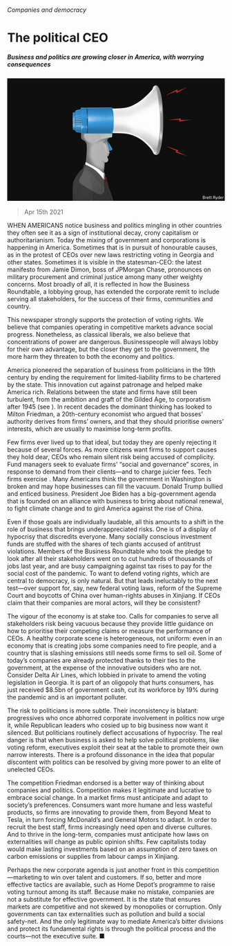 ###### Companies and democracy

# The political CEO 

##### Business and politics are growing closer in America, with worrying consequences 

![image](images/20210417_ldd002.jpg) 

> Apr 15th 2021 

WHEN AMERICANS notice business and politics mingling in other countries they often see it as a sign of institutional decay, crony capitalism or authoritarianism. Today the mixing of government and corporations is happening in America. Sometimes that is in pursuit of honourable causes, as in the protest of CEOs over new laws restricting voting in Georgia and other states. Sometimes it is visible in the statesman-CEO: the latest manifesto from Jamie Dimon, boss of JPMorgan Chase, pronounces on military procurement and criminal justice among many other weighty concerns. Most broadly of all, it is reflected in how the Business Roundtable, a lobbying group, has extended the corporate remit to include serving all stakeholders, for the success of their firms, communities and country.

This newspaper strongly supports the protection of voting rights. We believe that companies operating in competitive markets advance social progress. Nonetheless, as classical liberals, we also believe that concentrations of power are dangerous. Businesspeople will always lobby for their own advantage, but the closer they get to the government, the more harm they threaten to both the economy and politics.


America pioneered the separation of business from politicians in the 19th century by ending the requirement for limited-liability firms to be chartered by the state. This innovation cut against patronage and helped make America rich. Relations between the state and firms have still been turbulent, from the ambition and graft of the Gilded Age, to corporatism after 1945 (see ). In recent decades the dominant thinking has looked to Milton Friedman, a 20th-century economist who argued that bosses’ authority derives from firms’ owners, and that they should prioritise owners’ interests, which are usually to maximise long-term profits.

Few firms ever lived up to that ideal, but today they are openly rejecting it because of several forces. As more citizens want firms to support causes they hold dear, CEOs who remain silent risk being accused of complicity. Fund managers seek to evaluate firms’ “social and governance” scores, in response to demand from their clients—and to charge juicier fees. Tech firms exercise . Many Americans think the government in Washington is broken and may hope businesses can fill the vacuum. Donald Trump bullied and enticed business. President Joe Biden has a big-government agenda that is founded on an alliance with business to bring about national renewal, to fight climate change and to gird America against the rise of China.

Even if those goals are individually laudable, all this amounts to a shift in the role of business that brings underappreciated risks. One is of a display of hypocrisy that discredits everyone. Many socially conscious investment funds are stuffed with the shares of tech giants accused of antitrust violations. Members of the Business Roundtable who took the pledge to look after all their stakeholders went on to cut hundreds of thousands of jobs last year, and are busy campaigning against tax rises to pay for the social cost of the pandemic. To want to defend voting rights, which are central to democracy, is only natural. But that leads ineluctably to the next test—over support for, say, new federal voting laws, reform of the Supreme Court and boycotts of China over human-rights abuses in Xinjiang. If CEOs claim that their companies are moral actors, will they be consistent?

The vigour of the economy is at stake too. Calls for companies to serve all stakeholders risk being vacuous because they provide little guidance on how to prioritise their competing claims or measure the performance of CEOs. A healthy corporate scene is heterogeneous, not uniform: even in an economy that is creating jobs some companies need to fire people, and a country that is slashing emissions still needs some firms to sell oil. Some of today’s companies are already protected thanks to their ties to the government, at the expense of the innovative outsiders who are not. Consider Delta Air Lines, which lobbied in private to amend the voting legislation in Georgia. It is part of an oligopoly that hurts consumers, has just received $8.5bn of government cash, cut its workforce by 19% during the pandemic and is an important polluter.

The risk to politicians is more subtle. Their inconsistency is blatant: progressives who once abhorred corporate involvement in politics now urge it, while Republican leaders who cosied up to big business now want it silenced. But politicians routinely deflect accusations of hypocrisy. The real danger is that when business is asked to help solve political problems, like voting reform, executives exploit their seat at the table to promote their own narrow interests. There is a profound dissonance in the idea that popular discontent with politics can be resolved by giving more power to an elite of unelected CEOs.

The competition Friedman endorsed is a better way of thinking about companies and politics. Competition makes it legitimate and lucrative to embrace social change. In a market firms must anticipate and adapt to society’s preferences. Consumers want more humane and less wasteful products, so firms are innovating to provide them, from Beyond Meat to Tesla, in turn forcing McDonald’s and General Motors to adapt. In order to recruit the best staff, firms increasingly need open and diverse cultures. And to thrive in the long-term, companies must anticipate how laws on externalities will change as public opinion shifts. Few capitalists today would make lasting investments based on an assumption of zero taxes on carbon emissions or supplies from labour camps in Xinjiang.

Perhaps the new corporate agenda is just another front in this competition—marketing to win over talent and customers. If so, better and more effective tactics are available, such as Home Depot’s programme to raise voting turnout among its staff. Because make no mistake, companies are not a substitute for effective government. It is the state that ensures markets are competitive and not skewed by monopolies or corruption. Only governments can tax externalities such as pollution and build a social safety-net. And the only legitimate way to mediate America’s bitter divisions and protect its fundamental rights is through the political process and the courts—not the executive suite. ■

